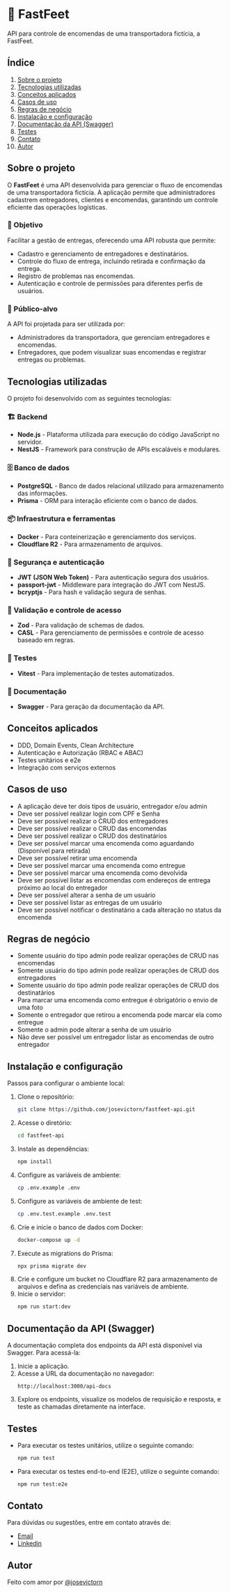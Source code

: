 # 📌 FastFeet

API para controle de encomendas de uma transportadora fictícia, a FastFeet.

## Índice

1. [Sobre o projeto](#sobre-o-projeto)
2. [Tecnologias utilizadas](#tecnologias-utilizadas)
3. [Conceitos aplicados](#conceitos-aplicados)
4. [Casos de uso](#casos-de-uso)
5. [Regras de negócio](#regras-de-negócio)
6. [Instalação e configuração](#instalação-e-configuração)
7. [Documentação da API (Swagger)](#documentação-da-api-swagger)
8. [Testes](#testes)
9. [Contato](#contato)
10. [Autor](#autor)

## Sobre o projeto

O **FastFeet** é uma API desenvolvida para gerenciar o fluxo de encomendas de uma transportadora fictícia. A aplicação permite que administradores cadastrem entregadores, clientes e encomendas, garantindo um controle eficiente das operações logísticas.

### 🚀 Objetivo

Facilitar a gestão de entregas, oferecendo uma API robusta que permite:

- Cadastro e gerenciamento de entregadores e destinatários.
- Controle do fluxo de entrega, incluindo retirada e confirmação da entrega.
- Registro de problemas nas encomendas.
- Autenticação e controle de permissões para diferentes perfis de usuários.

### 🎯 Público-alvo

A API foi projetada para ser utilizada por:

- Administradores da transportadora, que gerenciam entregadores e encomendas.
- Entregadores, que podem visualizar suas encomendas e registrar entregas ou problemas.

## Tecnologias utilizadas

O projeto foi desenvolvido com as seguintes tecnologias:

### 🏗 Backend
- **Node.js** - Plataforma utilizada para execução do código JavaScript no servidor.
- **NestJS** - Framework para construção de APIs escaláveis e modulares.

### 🗄️ Banco de dados
- **PostgreSQL** - Banco de dados relacional utilizado para armazenamento das informações.
- **Prisma** - ORM para interação eficiente com o banco de dados.

### 📦 Infraestrutura e ferramentas
- **Docker** - Para conteinerização e gerenciamento dos serviços.
- **Cloudflare R2** - Para armazenamento de arquivos.

### 🔐 Segurança e autenticação
- **JWT (JSON Web Token)** - Para autenticação segura dos usuários.
- **passport-jwt** - Middleware para integração do JWT com NestJS.
- **bcryptjs** - Para hash e validação segura de senhas.

### 📏 Validação e controle de acesso
- **Zod** - Para validação de schemas de dados.
- **CASL** - Para gerenciamento de permissões e controle de acesso baseado em regras.

### 🧪 Testes
- **Vitest** - Para implementação de testes automatizados.

### 📖 Documentação
- **Swagger** - Para geração da documentação da API.

## Conceitos aplicados

- DDD, Domain Events, Clean Architecture
- Autenticação e Autorização (RBAC e ABAC)
- Testes unitários e e2e
- Integração com serviços externos

## Casos de uso

- A aplicação deve ter dois tipos de usuário, entregador e/ou admin
- Deve ser possível realizar login com CPF e Senha
- Deve ser possível realizar o CRUD dos entregadores
- Deve ser possível realizar o CRUD das encomendas
- Deve ser possível realizar o CRUD dos destinatários
- Deve ser possível marcar uma encomenda como aguardando (Disponível para retirada)
- Deve ser possível retirar uma encomenda
- Deve ser possível marcar uma encomenda como entregue
- Deve ser possível marcar uma encomenda como devolvida
- Deve ser possível listar as encomendas com endereços de entrega próximo ao local do entregador
- Deve ser possível alterar a senha de um usuário
- Deve ser possível listar as entregas de um usuário
- Deve ser possível notificar o destinatário a cada alteração no status da encomenda

## Regras de negócio

- Somente usuário do tipo admin pode realizar operações de CRUD nas encomendas
- Somente usuário do tipo admin pode realizar operações de CRUD dos entregadores
- Somente usuário do tipo admin pode realizar operações de CRUD dos destinatários
- Para marcar uma encomenda como entregue é obrigatório o envio de uma foto
- Somente o entregador que retirou a encomenda pode marcar ela como entregue
- Somente o admin pode alterar a senha de um usuário
- Não deve ser possível um entregador listar as encomendas de outro entregador

## Instalação e configuração

Passos para configurar o ambiente local:

1. Clone o repositório:
   ```sh
   git clone https://github.com/josevictorn/fastfeet-api.git
   ```
2. Acesse o diretório:
   ```sh
   cd fastfeet-api
   ```
3. Instale as dependências:
   ```sh
   npm install
   ```
4. Configure as variáveis de ambiente:
   ```sh
   cp .env.example .env
   ```
5. Configure as variáveis de ambiente de test:
   ```sh
   cp .env.test.example .env.test
   ```
6. Crie e inicie o banco de dados com Docker:
   ```sh
   docker-compose up -d
   ```
7. Execute as migrations do Prisma:
   ```sh
   npx prisma migrate dev
   ```
8. Crie e configure um bucket no Cloudflare R2 para armazenamento de arquivos e defina as credenciais nas variáveis de ambiente.
9. Inicie o servidor:
   ```sh
   npm run start:dev
   ```

## Documentação da API (Swagger)

A documentação completa dos endpoints da API está disponível via Swagger. Para acessá-la:

1. Inicie a aplicação.
2. Acesse a URL da documentação no navegador:
   ```
   http://localhost:3000/api-docs
   ```
3. Explore os endpoints, visualize os modelos de requisição e resposta, e teste as chamadas diretamente na interface.

## Testes

- Para executar os testes unitários, utilize o seguinte comando:
  ```sh
  npm run test
  ```
- Para executar os testes end-to-end (E2E), utilize o seguinte comando:
  ```sh
  npm run test:e2e
  ```

## Contato
Para dúvidas ou sugestões, entre em contato através de:

- [Email](mailto:josevictornascimento2016@gmail.com)
- [Linkedin](https://www.linkedin.com/in/jos%C3%A9-victor-nascimento-7983b2230/)

## Autor

Feito com amor por [@josevictorn](https://github.com/josevictorn)

